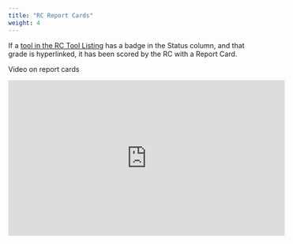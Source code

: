 ```yaml
---
title: "RC Report Cards"
weight: 4
---
```


If a [tool in the RC Tool Listing]() has a badge in the Status column, and that grade is hyperlinked, it has been scored by the RC with a Report Card. 

Video on report cards
<iframe width="560" height="315" src="https://www.youtube.com/embed/wcT4vSZmQa0?start=894" title="YouTube video player" frameborder="0" allow="accelerometer; autoplay; clipboard-write; encrypted-media; gyroscope; picture-in-picture" allowfullscreen></iframe>
